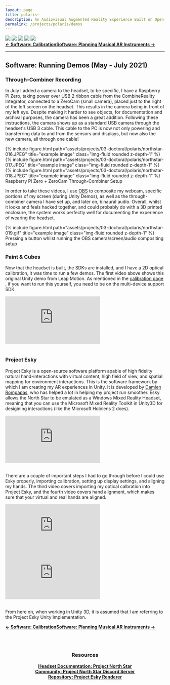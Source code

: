 ```yaml
---
layout: page
title: polaris~
description: An Audiovisual Augmented Reality Experience Built on Open-Source Hardware and Software (2021)
permalink: /projects/polaris/demos
---
```

<div class="caption">
    <a href="https://www.microsoft.com/en-gb/windows/"><img src="https://img.shields.io/badge/Platform-Windows-yellow?style=flat-square&logo=windows"></a>
    <a href="https://unity.com/"><img src="https://img.shields.io/badge/Environment-Unity%20&%20Pd-orange?style=flat-square&logo=unity&logoColor=white"></a>
    <a href="https://doi.org/10.21428/92fbeb44.8abb9ce6"><img src="https://img.shields.io/badge/Publication-NIME-green?style=flat-square&logo=readthedocs&logoColor=white"></a>
    <a href="https://github.com/sambilbow/polaris/wiki"><img src="https://img.shields.io/badge/Guide-Wiki-red?style=flat-square&logo=todoist&logoColor=white"></a>
    <a href="https://github.com/sambilbow/polaris/"><img src="https://img.shields.io/badge/Code-GitHub-blue?style=flat-square&logo=github&logoColor=white"></a>
</div>
<b style="text-align: center;" id="bottom-nav"><a href="calibration.html">← Software: Calibration</a><a href="software.html">Software: Planning Musical AR Instruments →</a></b>
<hr class="rounded">

## Software: Running Demos (May - July 2021)
### Through-Combiner Recording
In July I added a camera to the headset, to be specific, I have a Raspberry Pi Zero, taking power over USB 2 ribbon cable from the CombineReality Integrator, connected to a ZeroCam (small camera), placed just to the right of the left screen on the headset. This results in the camera being in front of my left eye. Despite making it harder to see objects, for documentation and archival purposes, the camera has been a great addition. Following these instructions, the camera shows up as a standard USB camera through the headset's USB 3 cable. This cable to the PC is now not only powering and transferring data to and from the sensors and displays, but now also the new camera, all through one cable!

    
<div class="row">
    <div class="col-sm mt-2 mt-md-0">
        {% include figure.html path="assets/projects/03-doctoral/polaris/northstar-016.JPEG" title="example image" class="img-fluid rounded z-depth-1" %}
    </div>
    <div class="col-sm mt-2 mt-md-0">
        {% include figure.html path="assets/projects/03-doctoral/polaris/northstar-017.JPEG" title="example image" class="img-fluid rounded z-depth-1" %}
    </div>
    <div class="col-sm mt-2 mt-md-0">
        {% include figure.html path="assets/projects/03-doctoral/polaris/northstar-018.JPEG" title="example image" class="img-fluid rounded z-depth-1" %}
    </div>
</div>
<div class = "caption">
    Raspberry Pi Zero + ZeroCam Through-Combiner Setup
</div>


In order to take these videos, I use <a href="https://obsproject.com/">OBS</a> to composite my webcam, specific portions of my screen (during Unity Demos), as well as the through-combiner camera I have set up, and later on, binaural audio. Overall, whilst it looks and feels hacked together, and could probably do with a 3D printed enclosure, the system works perfectly well for documenting the experience of wearing the headset.
<div class="row">
    <div class="col-sm mt-2 mt-md-0">
        {% include figure.html path="assets/projects/03-doctoral/polaris/northstar-019.gif" title="example image" class="img-fluid rounded z-depth-1" %}
    </div>
</div>
<div class = "caption">
    Pressing a button whilst running the OBS camera/screen/audio compositing setup
</div>

### Paint & Cubes
Now that the headset is built, the SDKs are installed, and I have a 2D optical calibration, it was time to run a few demos. The first video above shows this original Unity demo from Leap Motion. As mentioned in the <a href="calibration.html">calibration page</a> , if you want to run this yourself, you need to be on the multi-device support SDK.  

<div class="row" >
    <div class="col-sm mt-3 mt-md-0">
        <div class ="embed-responsive embed-responsive-16by9"><iframe src="https://www.youtube.com/embed/4t80D4CcjSQ" frameborder="0" webkitallowfullscreen mozallowfullscreen allowfullscreen></iframe></div>
    </div>
</div><br>

### Project Esky 
Project Esky is a open-source software platform apable of high fidelity natural hand-interactions with virtual content, high field of view, and spatial mapping for environment interactions. This is the software framework by which I am creating my AR experiences in Unity. It is developed by <a href="https://dl.acm.org/doi/10.1145/3380867.3426220">Damien Rompapas</a>, who has helped a lot in helping my project run smoother. Esky allows the North Star to be emulated as a Windows Mixed Reality Headset, meaning that you can use the Microsoft Mixed Reality Toolkit in Unity3D for desigining interactions (like the Microsoft Hololens 2 does).

<div class="row" >
    <div class="col-sm mt-3 mt-md-0">
        <div class ="embed-responsive embed-responsive-16by9"><iframe src="https://www.youtube.com/embed/qGXAgjjVXpw" frameborder="0" webkitallowfullscreen mozallowfullscreen allowfullscreen></iframe></div>
    </div>
</div><br>

There are a couple of important steps I had to go through before I could use Esky properly, importing calibration, setting up display settings, and aligning my hands. The third video covers importing my optical calbration into Project Esky, and the fourth video covers hand alignment, which makes sure that your virtual and real hands are aligned.


<div class="row" >
    <div class="col-sm mt-3 mt-md-0">
        <div class ="embed-responsive embed-responsive-16by9"><iframe src="https://www.youtube.com/embed/6XIZZD9S-dk" frameborder="0" webkitallowfullscreen mozallowfullscreen allowfullscreen></iframe></div>
    </div>
    <div class="col-sm mt-3 mt-md-0">
        <div class ="embed-responsive embed-responsive-16by9"><iframe src="https://www.youtube.com/embed/XeKTBSjXWn4" frameborder="0" webkitallowfullscreen mozallowfullscreen allowfullscreen></iframe></div>
    </div>
</div><br>

From here on, when working in Unity 3D, it is assumed that I am referring to the Project Esky Unity Implementation.

   
<b style="text-align: center;" id="bottom-nav"><a href="calibration.html">← Software: Calibration</a><a href="software.html">Software: Planning Musical AR Instruments →</a></b>

<br><br>
<div style="text-align: center;">
    <h3>Resources</h3>
    <b><a href="https://docs.projectnorthstar.org/">Headset Documentation: Project North Star</a></b><br>
    <b><a href="https://discord.gg/wBsV2ehpq2">Community: Project North Star Discord Server</a></b><br>
    <b><a href="https://github.com/HyperLethalVector/ProjectEsky-UnityIntegration">Repository: Project Esky Renderer</a></b><br>
    <br><br>
</div>